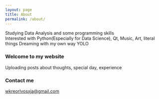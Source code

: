 ```yaml
---
layout: page
title: About
permalink: /about/
---
```


Studying Data Analysis and some programming skills<br>
Interested with Python(Especially for Data Science), Qt, Music, Art, literal things
Dreaming with my own way
YOLO

### Welcome to my website

Uploading posts about thoughts, special day, experience

### Contact me

[wkreorlvosxja@gmail.com](mailto:wkreorlvosxja@gmail.com)
